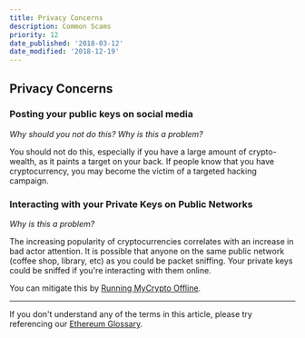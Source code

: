 ```yaml
---
title: Privacy Concerns
description: Common Scams
priority: 12
date_published: '2018-03-12'
date_modified: '2018-12-19'
---
```


## Privacy Concerns

### Posting your public keys on social media

*Why should you not do this? Why is this a problem?*

You should not do this, especially if you have a large amount of crypto-wealth, as it paints a target on your back. If people know that you have cryptocurrency, you may become the victim of a targeted hacking campaign.

### Interacting with your Private Keys on Public Networks

*Why is this a problem?*

The increasing popularity of cryptocurrencies correlates with an increase in bad actor attention. It is possible that anyone on the same public network (coffee shop, library, etc) as you could be packet sniffing. Your private keys could be sniffed if you're interacting with them online.

You can mitigate this by [Running MyCrypto Offline](/how-to/offline/how-to-run-mycrypto-offline-and-locally).

---

If you don't understand any of the terms in this article, please try referencing our [Ethereum Glossary](/general-knowledge/ethereum-blockchain/a-glossary-of-common-terms-in-the-ethereum-crypto-space).
